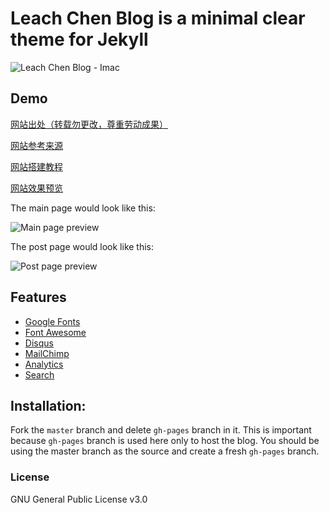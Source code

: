 
# Leach Chen Blog is a minimal clear theme for Jekyll
![Leach Chen Blog - Imac](https://github.com/artemsheludko/adam-blog/blob/master/assets/img/adam-blog-imac.jpg?raw=true)

## Demo
[网站出处（转载勿更改，尊重劳动成果）](https://github.com/leach-chen/leach-chen.github.io/)

[网站参考来源](https://github.com/artemsheludko/adam-blog)

[网站搭建教程](https://leach-chen.github.io/jekyll-github-blog/)

[网站效果预览](https://leach-chen.github.io/)

The main page would look like this:

![Main page preview](https://leach-chen.github.io/other/img/mainpage.png)

The post page would look like this:

![Post page preview](https://leach-chen.github.io/other/img/articlepage.png)

## Features

- [Google Fonts](https://fonts.google.com/)
- [Font Awesome](http://fontawesome.io/)
- [Disqus](https://disqus.com/)
- [MailChimp](https://mailchimp.com/)
- [Analytics](https://analytics.google.com/analytics/web/)
- [Search](https://github.com/christian-fei/Simple-Jekyll-Search)

## Installation:

Fork the ``master`` branch and delete ``gh-pages`` branch in it. This is important because ``gh-pages`` branch is used here only to host the blog. You should be using the master branch as the source and create a fresh ``gh-pages`` branch.

### License

GNU General Public License v3.0

